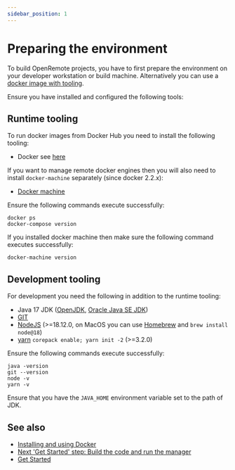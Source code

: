 ```yaml
---
sidebar_position: 1
---
```


# Preparing the environment

To build OpenRemote projects, you have to first prepare the environment on your developer workstation or build machine. Alternatively you can use a [docker image with tooling](#runtime-tooling).

Ensure you have installed and configured the following tools:

## Runtime tooling
To run docker images from Docker Hub you need to install the following tooling:
* Docker see [here](installing-and-using-docker.md#local-engine)

If you want to manage remote docker engines then you will also need to install `docker-machine` separately (since docker 2.2.x):

* [Docker machine](https://docs.docker.com/machine/install-machine/)

Ensure the following commands execute successfully:

```shell
docker ps
docker-compose version
```

If you installed docker machine  then make sure the following command executes successfully:

```shell
docker-machine version
```

## Development tooling
For development you need the following in addition to the runtime tooling:

* Java 17 JDK ([OpenJDK](https://openjdk.java.net/), [Oracle Java SE JDK](https://www.oracle.com/technetwork/java/javase/downloads/index.html))
* [GIT](https://git-scm.com/downloads)
* [NodeJS](https://nodejs.org/en/download/current/) (>=18.12.0, on MacOS you can use [Homebrew](https://brew.sh/) and `brew install node@18`)
* [yarn](https://yarnpkg.com/getting-started/install) `corepack enable; yarn init -2` (>=3.2.0)

Ensure the following commands execute successfully:

```shell
java -version
git --version
node -v
yarn -v
```

Ensure that you have the `JAVA_HOME` environment variable set to the path of JDK.

## See also

- [Installing and using Docker](installing-and-using-docker.md)
- [Next 'Get Started' step: Build the code and run the manager](https://github.com/openremote/openremote/blob/master/README.md)
- [Get Started](https://openremote.io/get-started-iot-platform/)
